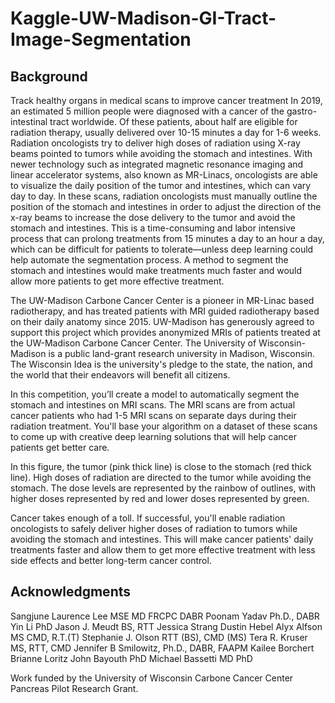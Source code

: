 # Kaggle-UW-Madison-GI-Tract-Image-Segmentation

Background 
----

Track healthy organs in medical scans to improve cancer treatment
In 2019, an estimated 5 million people were diagnosed with a cancer of the gastro-intestinal tract worldwide. Of these patients, about half are eligible for radiation therapy, usually delivered over 10-15 minutes a day for 1-6 weeks. Radiation oncologists try to deliver high doses of radiation using X-ray beams pointed to tumors while avoiding the stomach and intestines. With newer technology such as integrated magnetic resonance imaging and linear accelerator systems, also known as MR-Linacs, oncologists are able to visualize the daily position of the tumor and intestines, which can vary day to day. In these scans, radiation oncologists must manually outline the position of the stomach and intestines in order to adjust the direction of the x-ray beams to increase the dose delivery to the tumor and avoid the stomach and intestines. This is a time-consuming and labor intensive process that can prolong treatments from 15 minutes a day to an hour a day, which can be difficult for patients to tolerate—unless deep learning could help automate the segmentation process. A method to segment the stomach and intestines would make treatments much faster and would allow more patients to get more effective treatment.

The UW-Madison Carbone Cancer Center is a pioneer in MR-Linac based radiotherapy, and has treated patients with MRI guided radiotherapy based on their daily anatomy since 2015. UW-Madison has generously agreed to support this project which provides anonymized MRIs of patients treated at the UW-Madison Carbone Cancer Center. The University of Wisconsin-Madison is a public land-grant research university in Madison, Wisconsin. The Wisconsin Idea is the university's pledge to the state, the nation, and the world that their endeavors will benefit all citizens.

In this competition, you’ll create a model to automatically segment the stomach and intestines on MRI scans. The MRI scans are from actual cancer patients who had 1-5 MRI scans on separate days during their radiation treatment. You'll base your algorithm on a dataset of these scans to come up with creative deep learning solutions that will help cancer patients get better care.

In this figure, the tumor (pink thick line) is close to the stomach (red thick line). High doses of radiation are directed to the tumor while avoiding the stomach. The dose levels are represented by the rainbow of outlines, with higher doses represented by red and lower doses represented by green.

Cancer takes enough of a toll. If successful, you'll enable radiation oncologists to safely deliver higher doses of radiation to tumors while avoiding the stomach and intestines. This will make cancer patients' daily treatments faster and allow them to get more effective treatment with less side effects and better long-term cancer control.


Acknowledgments
----

Sangjune Laurence Lee MSE MD FRCPC DABR
Poonam Yadav Ph.D., DABR
Yin Li PhD
Jason J. Meudt BS, RTT
Jessica Strang
Dustin Hebel
Alyx Alfson MS CMD, R.T.(T)
Stephanie J. Olson RTT (BS), CMD (MS)
Tera R. Kruser MS, RTT, CMD
Jennifer B Smilowitz, Ph.D., DABR, FAAPM
Kailee Borchert
Brianne Loritz
John Bayouth PhD
Michael Bassetti MD PhD

Work funded by the University of Wisconsin Carbone Cancer Center Pancreas Pilot Research Grant.


